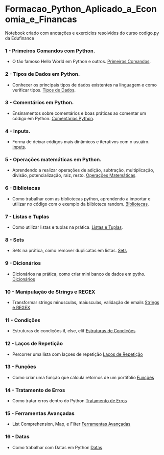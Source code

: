 # Formacao_Python_Aplicado_a_Economia_e_Financas
 Notebook criado com anotações e exercícios resolvidos do curso codigo.py da Edufinance

### 1 - Primeiros Comandos com Python.
- O tão famoso Hello World em Python e outros. [Primeiros Comandos](https://github.com/leandromad/Formacao_Python_Aplicado_a_Economia_e_Financas/blob/main/Primeiros%20Comandos.ipynb).


### 2 - Tipos de Dados em Python.
- Conhecer os principais tipos de dados existentes na linguagem e como verificar tipos. [Tipos de Dados](https://github.com/leandromad/Formacao_Python_Aplicado_a_Economia_e_Financas/blob/main/Tipos%20de%20dados%20no%20Python.ipynb).


### 3 - Comentários em Python.
- Ensinamentos sobre comentários e boas práticas ao comentar um código em Python. [Comentários Python](https://github.com/leandromad/Formacao_Python_Aplicado_a_Economia_e_Financas/blob/main/Coment%C3%A1rios%20em%20Python%20(Boas%20Pr%C3%A1ticas).ipynb).


### 4 - Inputs.
- Forma de deixar códigos mais dinâmicos e iterativos com o usuáiro. [Inputs](https://github.com/leandromad/Formacao_Python_Aplicado_a_Economia_e_Financas/blob/main/Input.ipynb).


### 5 - Operações matemáticas em Python.
- Aprendendo a realizar operações de adição, subtração, multiplicação, divisão, potencialização, raiz, resto. [Operações Matemáticas](https://github.com/leandromad/Formacao_Python_Aplicado_a_Economia_e_Financas/blob/master/Opera%C3%A7%C3%B5es%20Matem%C3%A1ticas.ipynb).


### 6 - Bibliotecas
- Como trabalhar com as bibliotecas python, aprendendo a importar e utilizar no código com o exemplo da bilbioteca random. [Bibliotecas](https://github.com/leandromad/Formacao_Python_Aplicado_a_Economia_e_Financas/blob/master/Bibliotecas%20-%20Trabalhando%20com%20a%20Biblioteca%20Random.ipynb).

### 7 - Listas e Tuplas
- Como utilizar listas e tuplas na prática. [Listas e Tuplas](https://github.com/leandromad/Formacao_Python_Aplicado_a_Economia_e_Financas/blob/master/Listas%20e%20Tuplas.ipynb).

### 8 - Sets
- Sets na prática, como remover duplicatas em listas. [Sets](https://github.com/leandromad/Formacao_Python_Aplicado_a_Economia_e_Financas/blob/master/Listas%20e%20Tuplas.ipynb)

### 9 - Dicionários
- Dicionários na prática, como criar mini banco de dados em pytho.  [Dicionários](https://github.com/leandromad/Formacao_Python_Aplicado_a_Economia_e_Financas/blob/master/Dicion%C3%A1rios.ipynb)

### 10 - Manipulação de Strings e REGEX
- Transformar strings minusculas, maiusculas, validação de emails [Strings e REGEX](https://github.com/leandromad/Formacao_Python_Aplicado_a_Economia_e_Financas/blob/master/Manipulando%20Strings%20e%20REGEX.ipynb)

### 11 - Condições
- Estruturas de condições if, else, elif [Estruturas de Condições](https://github.com/leandromad/Formacao_Python_Aplicado_a_Economia_e_Financas/blob/master/Estruturas%20de%20Condi%C3%A7%C3%B5es.ipynb)

### 12 - Laços de Repetição
- Percorrer uma lista com laçoes de repetição [Laços de Repetição](https://github.com/leandromad/Formacao_Python_Aplicado_a_Economia_e_Financas/blob/master/La%C3%A7os%20de%20Repeti%C3%A7%C3%A3o.ipynb)

### 13 - Funções
- Como criar uma função que cálcula retornos de um portifólio [Funções](https://github.com/leandromad/Formacao_Python_Aplicado_a_Economia_e_Financas/blob/master/Fun%C3%A7%C3%B5es.ipynb)

### 14 - Tratamento de Erros
- Como tratar erros dentro do Python [Tratamento de Erros](https://github.com/leandromad/Formacao_Python_Aplicado_a_Economia_e_Financas/blob/master/Tratamento%20de%20Erros.ipynb)

### 15 - Ferramentas Avançadas
- List Comprehension, Map, e Filter [Ferramentas Avançadas](https://github.com/leandromad/Formacao_Python_Aplicado_a_Economia_e_Financas/blob/master/Ferramentas%20Avan%C3%A7adas.ipynb)

### 16 - Datas
- Como trabalhar com Datas em Python [Datas](https://github.com/leandromad/Formacao_Python_Aplicado_a_Economia_e_Financas/blob/master/Datas.ipynb)




